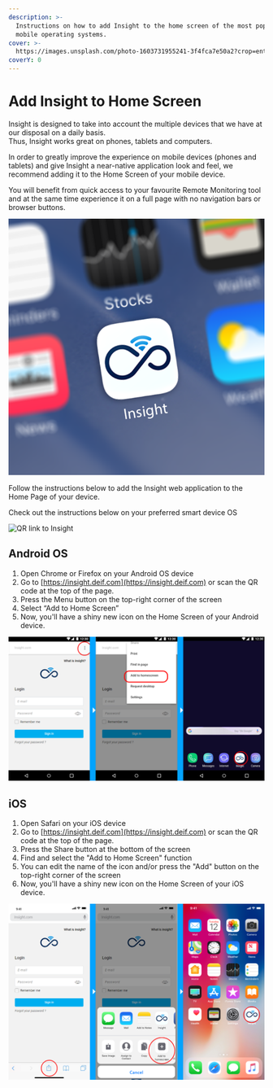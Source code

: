 ```yaml
---
description: >-
  Instructions on how to add Insight to the home screen of the most popular
  mobile operating systems.
cover: >-
  https://images.unsplash.com/photo-1603731955241-3f4fca7e50a2?crop=entropy&cs=srgb&fm=jpg&ixid=MnwxOTcwMjR8MHwxfHNlYXJjaHw5fHx3aWRnZXR8ZW58MHx8fHwxNjM0MTE0NTc3&ixlib=rb-1.2.1&q=85
coverY: 0
---
```


# Add Insight to Home Screen

Insight is designed to take into account the multiple devices that we have at our disposal on a daily basis. \
Thus, Insight works great on phones, tablets and computers.

In order to greatly improve the experience on mobile devices (phones and tablets) and give Insight a near-native application look and feel,  we recommend adding it to the Home Screen of your mobile device.

You will benefit from quick access to your favourite Remote Monitoring tool and at the same time experience it on a full page with no navigation bars or browser buttons.

![Insight webapp](<../.gitbook/assets/image (68).png>)

Follow the instructions below to add the Insight web application to the Home Page of your device.

Check out the instructions below on your preferred smart device OS

![QR link to Insight](../.gitbook/assets/frame.png)

## **Android OS**

1. Open Chrome or Firefox on your Android OS device
2. Go to [https://insight.deif.com](https://insight.deif.com) or scan the QR code at the top of the page.
3. Press the Menu button on the top-right corner of the screen
4. Select “Add to Home Screen”
5. Now, you'll have a shiny new icon on the Home Screen of your Android device.

![Android OS procedure](<../.gitbook/assets/image (79).png>)

## **iOS**  <a href="#ios" id="ios"></a>

1. Open Safari on your iOS device
2. Go to [https://insight.deif.com](https://insight.deif.com) or scan the QR code at the top of the page.
3. Press the Share button at the bottom of the screen
4. Find and select the "Add to Home Screen" function
5. You can edit the name of the icon and/or press the "Add" button on the top-right corner of the screen
6. Now, you'll have a shiny new icon on the Home Screen of your iOS device.

![iOS procedure](<../.gitbook/assets/image (67).png>)

